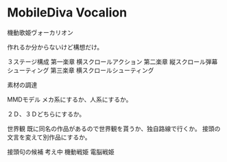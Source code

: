 MobileDiva Vocalion========機動歌姫ヴォーカリオン作れるか分からないけど構想だけ。３ステージ構成第一楽章 横スクロールアクション第二楽章 縦スクロール弾幕シューティング第三楽章 横スクロールシューティング素材の調達MMDモデルメカ系にするか、人系にするか。２Ｄ、３Ｄどちらにするか。世界観既に同名の作品があるので世界観を貰うか、独自路線で行くか。接頭の文言を変えて別作品にするか。接頭句の候補考え中機動戦姫電脳戦姫